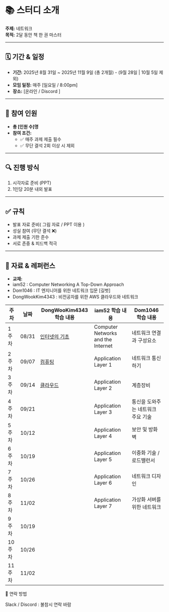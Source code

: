 # 📚 스터디 소개
**주제:** 네트워크  
**목적:** 2달 동안 책 한 권 마스터

---

## 🗓 기간 & 일정
- **기간:** 2025년 8월 31일 ~ 2025년 11월 9일 (총 2개월)  - (9월 28일 | 10월 5일 제외)
- **모임 일정:** 매주 [일요일 / 8:00pm] 
- **장소:** [온라인 / Discord ]  

---

## 👥 참여 인원
- **총 [인원 수]명**  
- **참여 조건:**  
  - ✅ 매주 과제 제출 필수  
  - ✅ 무단 결석 2회 이상 시 제외  

---

## 🔍 진행 방식
1. 시각자료 준비 (PPT)
2. 1인당 20분 내외 발표
   
---

## ✅ 규칙
- 발표 자료 준비( 그림 자료 / PPT 이용 )
- 성실 참여 (무단 결석 ❌)  
- 과제 제출 기한 준수
- 서로 존중 & 피드백 적극 

---

## 📂 자료 & 레퍼런스
- **교재:**
- iam52 : Computer Networking A Top-Down Approach
- Dom1046 : IT 엔지니어를 위한 네트워크 입문 [길벗]
- DongWookKim4343 : 비전공자를 위한 AWS 클라우드와 네트워크

| 주차  | 날짜  | DongWooKim4343 학습 내용 |     iam52 학습 내용     |      Dom1046 학습 내용   |
| ----- | ----- | ------------------------ | ------------------------ | ------------------------ |
| 1주차 | 08/31 | [인터넷의 기초   ](https://gamma.app/docs/-jl4x4re242rkdzm)          | Computer Networks and the Internet | 네트워크 연결과 구성요소 |
| 2주차 | 09/07 |             [컴퓨팅](https://gamma.app/docs/AWS--uyebbba1m24bp8d)         | Application Layer 1 | 네트워크 통신하기 |
| 3주차 | 09/14 |        [클라우드](https://gamma.app/docs/-jltzzg74celnray)               | Application Layer 2 | 계층장비 |
| 4주차 | 09/21 |                          | Application Layer 3 | 통신을 도와주는 네트워크 주요 기술 |
| 5주차 | 10/12 |                          | Application Layer 4 | 보안 및 방화벽 |
| 6주차 | 10/19 |                          | Application Layer 5 | 이중화 기술 / 로드밸런서 |
| 7주차 | 10/26 |                          | Application Layer 6 | 네트워크 디자인 |
| 8주차 | 11/02 |                          | Application Layer 7 | 가상화 서버를 위한 네트워크 |
| 9주차 | 10/19 |                          |                     |                     |
| 10주차 | 10/26 |                         |                     |                     |
| 11주차 | 11/02 |                         |                     |                     |

📢 연락 방법

Slack / Discord : 불참시 연락 바람
